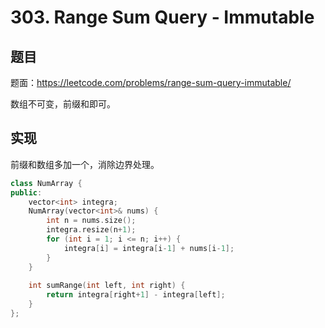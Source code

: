 # 303. Range Sum Query - Immutable

## 题目

题面：https://leetcode.com/problems/range-sum-query-immutable/

数组不可变，前缀和即可。

## 实现

前缀和数组多加一个，消除边界处理。

``` c++
class NumArray {
public:
    vector<int> integra;
    NumArray(vector<int>& nums) {
        int n = nums.size();
        integra.resize(n+1);
        for (int i = 1; i <= n; i++) {
            integra[i] = integra[i-1] + nums[i-1];
        }
    }
    
    int sumRange(int left, int right) {
        return integra[right+1] - integra[left];
    }
};
```
